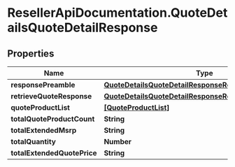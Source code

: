 # ResellerApiDocumentation.QuoteDetailsQuoteDetailResponse

## Properties

Name | Type | Description | Notes
------------ | ------------- | ------------- | -------------
**responsePreamble** | [**QuoteDetailsQuoteDetailResponseResponsePreamble**](QuoteDetailsQuoteDetailResponseResponsePreamble.md) |  | [optional] 
**retrieveQuoteResponse** | [**QuoteDetailsQuoteDetailResponseRetrieveQuoteResponse**](QuoteDetailsQuoteDetailResponseRetrieveQuoteResponse.md) |  | [optional] 
**quoteProductList** | [**[QuoteProductList]**](QuoteProductList.md) |  | [optional] 
**totalQuoteProductCount** | **String** |  | [optional] 
**totalExtendedMsrp** | **String** |  | [optional] 
**totalQuantity** | **Number** |  | [optional] 
**totalExtendedQuotePrice** | **String** |  | [optional] 


